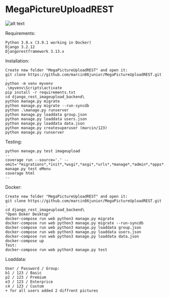 MegaPictureUploadREST
===========

![alt text](http://marcin86.pythonanywhere.com/static/MegaUploadpic.PNG)

Requirements:

	Python 3.8.x (3.9.1 working in Docker)
	Django 3.2.12
	Djangorestframework 3.13.x

Installation:

	Create new folder "MegaPictureUploadREST" and open it:
	git clone https://github.com/marcin86junior/MegaPictureUploadREST.git .
	python -m venv myvenv
	.\myvenv\Scripts\activate
	pip install -r requirements.txt
	cd django_rest_imageupload_backend\
	python manage.py migrate
	python manage.py migrate --run-syncdb
	python .\manage.py runserver
	python manage.py loaddata group.json
	python manage.py loaddata users.json
	python manage.py loaddata data.json
	python manage.py createsuperuser (marcin/123)
	python manage.py runserver 

Testing:

	python manage.py test imageupload
	--
	coverage run --source='.' --omit='*migrations*,*init*,*wsgi*,*asgi*,*urls*,*manage*,*admin*,*apps*,*settings*,*test*,*seriali*' manage.py test eMenu
	coverage html
	--

Docker:

	Create new folder "MegaPictureUploadREST" and open it:
	git clone https://github.com/marcin86junior/MegaPictureUploadREST.git .
	cd django_rest_imageupload_backend\
	"Open Doker Desktop"
	docker-compose run web python3 manage.py migrate
	docker-compose run web python3 manage.py migrate --run-syncdb
	docker-compose run web python3 manage.py loaddata group.json
	docker-compose run web python3 manage.py loaddata users.json
	docker-compose run web python3 manage.py loaddata data.json
	docker-compose up
	Test:
	docker-compose run web python3 manage.py test

Loaddata:

	User / Password / Group:
	b1 / 123 / Basic
	p2 / 123 / Premium
	e3 / 123 / Enterprice
	c4 / 123 / Custom
	+ for all users added 2 diffrent pictures

